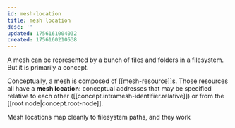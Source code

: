 ```yaml
---
id: mesh-location
title: mesh location
desc: ''
updated: 1756161004032
created: 1756160210538
---
```


A mesh can be represented by a bunch of files and folders in a filesystem. But it is primarily a concept.

Conceptually, a mesh is composed of [[mesh-resource]]s. Those resources all have a **mesh location**: conceptual addresses that may be specified relative to each other ([[concept.intramesh-identifier.relative]]) or from the [[root node|concept.root-node]]. 

Mesh locations map cleanly to filesystem paths, and they work 


